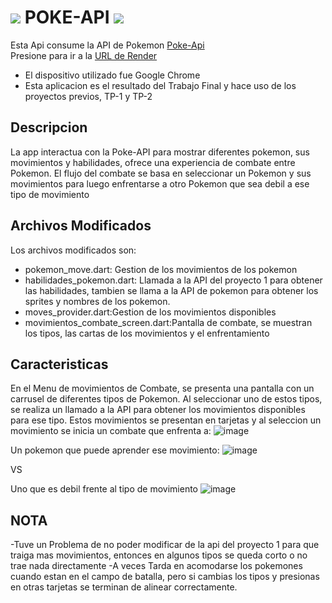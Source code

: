 # ![](https://user-images.githubusercontent.com/1838420/82833707-bec46580-9eb6-11ea-88d8-2dd033cc742d.png) POKE-API ![](https://user-images.githubusercontent.com/1838420/82833707-bec46580-9eb6-11ea-88d8-2dd033cc742d.png)
Esta Api consume la API de Pokemon [Poke-Api](https://pokeapi.co/)
<br>
Presione para ir a la [URL de Render](https://tp-api-pokemon.onrender.com)

 - El dispositivo utilizado fue Google Chrome
 - Esta aplicacion es el resultado del Trabajo Final y hace uso de los proyectos previos, TP-1 y TP-2

## Descripcion
  La app interactua con la Poke-API para mostrar diferentes pokemon, sus movimientos y habilidades, ofrece una experiencia de combate entre Pokemon.
El flujo del combate se basa en seleccionar un Pokemon y sus movimientos para luego enfrentarse a otro Pokemon que sea debil a ese tipo de movimiento

## Archivos Modificados
  Los archivos modificados son:
  - pokemon_move.dart: Gestion de los movimientos de los pokemon
  - habilidades_pokemon.dart: Llamada a la API del proyecto 1 para obtener las habilidades, tambien se llama a la API de pokemon para obtener los sprites y nombres de los pokemon.
  - moves_provider.dart:Gestion de los movimientos disponibles
  - movimientos_combate_screen.dart:Pantalla de combate, se muestran los tipos, las cartas de los movimientos y el enfrentamiento


  ## Caracteristicas
  En el Menu de movimientos de Combate, se presenta una pantalla con un carrusel de diferentes tipos de Pokemon. Al seleccionar uno de estos tipos, se realiza un llamado a la API para obtener los movimientos disponibles para ese tipo. Estos movimientos se presentan en tarjetas y al seleccion un movimiento se inicia un combate que enfrenta a:
  ![image](https://github.com/user-attachments/assets/fdf0f197-78b2-4c8d-ac1c-fa3facdcb783)


  Un pokemon que puede aprender ese movimiento:
  ![image](https://github.com/user-attachments/assets/c5d4cd47-dee9-4c6b-9808-b1fb5ec667f6)

VS

Uno que es debil frente al tipo de movimiento
 ![image](https://github.com/user-attachments/assets/c5ceb3b0-edfc-4100-a23b-0f7e5ee6b21c)

   ## NOTA
   -Tuve un Problema de no poder modificar de la api del proyecto 1 para que traiga mas movimientos, entonces en algunos tipos se queda corto o no trae nada directamente
   -A veces Tarda en acomodarse los pokemones cuando estan en el campo de batalla, pero si cambias los tipos y presionas en otras tarjetas se terminan de alinear correctamente.

